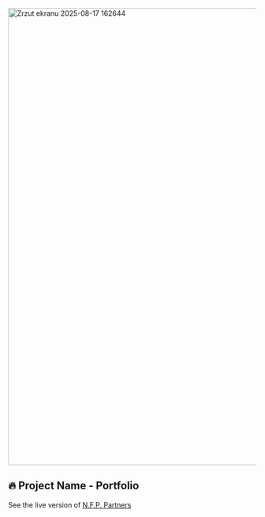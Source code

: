 <img width="1900" height="925" alt="Zrzut ekranu 2025-08-17 162644" src="https://github.com/user-attachments/assets/3c1aa92b-201b-4494-8783-7fe3fb8299f3" />

## 🔥 Project Name - Portfolio
See the live version of [N.F.P. Partners](https://imediasystem.github.io/Portfolio/)
